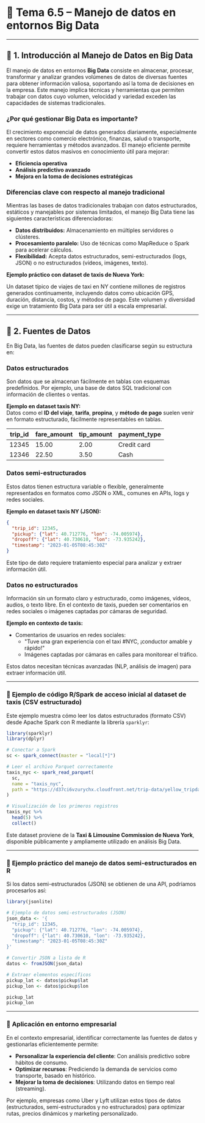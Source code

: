# 📌 **Tema 6.5 – Manejo de datos en entornos Big Data**

---

## 🔹 **1. Introducción al Manejo de Datos en Big Data**

El manejo de datos en entornos **Big Data** consiste en almacenar, procesar, transformar y analizar grandes volúmenes de datos de diversas fuentes para obtener información valiosa, soportando así la toma de decisiones en la empresa. Este manejo implica técnicas y herramientas que permiten trabajar con datos cuyo volumen, velocidad y variedad exceden las capacidades de sistemas tradicionales.

### **¿Por qué gestionar Big Data es importante?**

El crecimiento exponencial de datos generados diariamente, especialmente en sectores como comercio electrónico, finanzas, salud o transporte, requiere herramientas y métodos avanzados. El manejo eficiente permite convertir estos datos masivos en conocimiento útil para mejorar:

- **Eficiencia operativa**
- **Análisis predictivo avanzado**
- **Mejora en la toma de decisiones estratégicas**

### **Diferencias clave con respecto al manejo tradicional**

Mientras las bases de datos tradicionales trabajan con datos estructurados, estáticos y manejables por sistemas limitados, el manejo Big Data tiene las siguientes características diferenciadoras:

- **Datos distribuidos:** Almacenamiento en múltiples servidores o clústeres.
- **Procesamiento paralelo:** Uso de técnicas como MapReduce o Spark para acelerar cálculos.
- **Flexibilidad:** Acepta datos estructurados, semi-estructurados (logs, JSON) o no estructurados (vídeos, imágenes, texto).

**Ejemplo práctico con dataset de taxis de Nueva York:**

Un dataset típico de viajes de taxi en NY contiene millones de registros generados continuamente, incluyendo datos como ubicación GPS, duración, distancia, costos, y métodos de pago. Este volumen y diversidad exige un tratamiento Big Data para ser útil a escala empresarial.

---

## 🔹 **2. Fuentes de Datos**

En Big Data, las fuentes de datos pueden clasificarse según su estructura en:

### **Datos estructurados**

Son datos que se almacenan fácilmente en tablas con esquemas predefinidos. Por ejemplo, una base de datos SQL tradicional con información de clientes o ventas.

**Ejemplo en dataset taxis NY:**  
Datos como el **ID del viaje**, **tarifa**, **propina**, y **método de pago** suelen venir en formato estructurado, fácilmente representables en tablas.

| trip_id | fare_amount | tip_amount | payment_type |
|---------|-------------|------------|--------------|
| 12345   | 15.00       | 2.00       | Credit card  |
| 12346   | 22.50       | 3.50       | Cash         |

### **Datos semi-estructurados**

Estos datos tienen estructura variable o flexible, generalmente representados en formatos como JSON o XML, comunes en APIs, logs y redes sociales.

**Ejemplo en dataset taxis NY (JSON):**
```json
{
  "trip_id": 12345,
  "pickup": {"lat": 40.712776, "lon": -74.005974},
  "dropoff": {"lat": 40.730610, "lon": -73.935242},
  "timestamp": "2023-01-05T08:45:30Z"
}
```

Este tipo de dato requiere tratamiento especial para analizar y extraer información útil.

### **Datos no estructurados**

Información sin un formato claro y estructurado, como imágenes, vídeos, audios, o texto libre. En el contexto de taxis, pueden ser comentarios en redes sociales o imágenes captadas por cámaras de seguridad.

**Ejemplo en contexto de taxis:**
- Comentarios de usuarios en redes sociales:
  - "Tuve una gran experiencia con el taxi #NYC, ¡conductor amable y rápido!"
  - Imágenes captadas por cámaras en calles para monitorear el tráfico.

Estos datos necesitan técnicas avanzadas (NLP, análisis de imagen) para extraer información útil.

---

### 🔹 **Ejemplo de código R/Spark de acceso inicial al dataset de taxis (CSV estructurado)**

Este ejemplo muestra cómo leer los datos estructurados (formato CSV) desde Apache Spark con R mediante la librería `sparklyr`:

```r
library(sparklyr)
library(dplyr)

# Conectar a Spark
sc <- spark_connect(master = "local[*]")

# Leer el archivo Parquet correctamente
taxis_nyc <- spark_read_parquet(
  sc, 
  name = "taxis_nyc", 
  path = "https://d37ci6vzurychx.cloudfront.net/trip-data/yellow_tripdata_2023-01.parquet"
)

# Visualización de los primeros registros
taxis_nyc %>%
  head(5) %>%
  collect()
```

Este dataset proviene de la **Taxi & Limousine Commission de Nueva York**, disponible públicamente y ampliamente utilizado en análisis Big Data.

---

### 🔹 **Ejemplo práctico del manejo de datos semi-estructurados en R**

Si los datos semi-estructurados (JSON) se obtienen de una API, podríamos procesarlos así:

```r
library(jsonlite)

# Ejemplo de datos semi-estructurados (JSON)
json_data <- '{
  "trip_id": 12345,
  "pickup": {"lat": 40.712776, "lon": -74.005974},
  "dropoff": {"lat": 40.730610, "lon": -73.935242},
  "timestamp": "2023-01-05T08:45:30Z"
}'

# Convertir JSON a lista de R
datos <- fromJSON(json_data)

# Extraer elementos específicos
pickup_lat <- datos$pickup$lat
pickup_lon <- datos$pickup$lon

pickup_lat
pickup_lon
```

---

### 🔹 **Aplicación en entorno empresarial**

En el contexto empresarial, identificar correctamente las fuentes de datos y gestionarlas eficientemente permite:

- **Personalizar la experiencia del cliente**: Con análisis predictivo sobre hábitos de consumo.
- **Optimizar recursos**: Prediciendo la demanda de servicios como transporte, basado en histórico.
- **Mejorar la toma de decisiones**: Utilizando datos en tiempo real (streaming).

Por ejemplo, empresas como Uber y Lyft utilizan estos tipos de datos (estructurados, semi-estructurados y no estructurados) para optimizar rutas, precios dinámicos y marketing personalizado.
